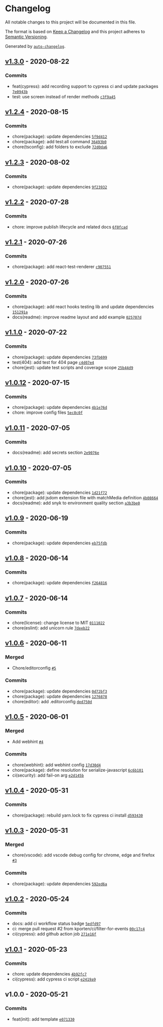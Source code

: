 # Changelog

All notable changes to this project will be documented in this file.

The format is based on [Keep a Changelog](https://keepachangelog.com/en/1.0.0/)
and this project adheres to [Semantic Versioning](https://semver.org/spec/v2.0.0.html).

Generated by [`auto-changelog`](https://github.com/CookPete/auto-changelog).

## [v1.3.0](https://github.com/kporten/template-gatsby/compare/v1.2.4...v1.3.0) - 2020-08-22

### Commits

- feat(cypress): add recording support to cypress ci and update packages [`7e0943b`](https://github.com/kporten/template-gatsby/commit/7e0943b24158b7579937b24ddcba54bf20515be7)
- test: use screen instead of render methods [`c3f9a45`](https://github.com/kporten/template-gatsby/commit/c3f9a45c0a5efcd1cb45034aabed2a3360f6109b)

## [v1.2.4](https://github.com/kporten/template-gatsby/compare/v1.2.3...v1.2.4) - 2020-08-15

### Commits

- chore(package): update dependencies [`5f9d412`](https://github.com/kporten/template-gatsby/commit/5f9d412d233bfbfaa16439a49cf4d66a80176b5b)
- chore(package): add test:all command [`36493b0`](https://github.com/kporten/template-gatsby/commit/36493b08e191a39e64c08e5435f045e4204f52a2)
- chore(tsconfig): add folders to exclude [`72d0da6`](https://github.com/kporten/template-gatsby/commit/72d0da68390942014641db6dbdd2b78bc4e097cb)

## [v1.2.3](https://github.com/kporten/template-gatsby/compare/v1.2.2...v1.2.3) - 2020-08-02

### Commits

- chore(package): update dependencies [`9f23932`](https://github.com/kporten/template-gatsby/commit/9f239320e3a97ada3955f2a8a9e320aad9645c81)

## [v1.2.2](https://github.com/kporten/template-gatsby/compare/v1.2.1...v1.2.2) - 2020-07-28

### Commits

- chore: improve publish lifecycle and related docs [`6f0fcad`](https://github.com/kporten/template-gatsby/commit/6f0fcad0992266a4c3df1e4febdcda4388d14e4e)

## [v1.2.1](https://github.com/kporten/template-gatsby/compare/v1.2.0...v1.2.1) - 2020-07-26

### Commits

- chore(package): add react-test-renderer [`c907551`](https://github.com/kporten/template-gatsby/commit/c907551b48c5cfd6ddea57c60ceb225c49a59bf3)

## [v1.2.0](https://github.com/kporten/template-gatsby/compare/v1.1.0...v1.2.0) - 2020-07-26

### Commits

- chore(package): add react hooks testing lib and update dependencies [`151291a`](https://github.com/kporten/template-gatsby/commit/151291a94410915545eb36accd380f935e8c7176)
- docs(readme): improve readme layout and add example [`025707d`](https://github.com/kporten/template-gatsby/commit/025707d59ed1013dd90fd5f5bfdd3082636fd6e6)

## [v1.1.0](https://github.com/kporten/template-gatsby/compare/v1.0.12...v1.1.0) - 2020-07-22

### Commits

- chore(package): update dependencies [`73fb699`](https://github.com/kporten/template-gatsby/commit/73fb699820e314469e53f9404974589cff9810f8)
- test(404): add test for 404 page [`c4d07e4`](https://github.com/kporten/template-gatsby/commit/c4d07e498a26509018056c91c1bf1e3577d7a21a)
- chore(jest): update test scripts and coverage scope [`25b44d9`](https://github.com/kporten/template-gatsby/commit/25b44d9165e5a11b61c7d6ca5033e7b360365bd3)

## [v1.0.12](https://github.com/kporten/template-gatsby/compare/v1.0.11...v1.0.12) - 2020-07-15

### Commits

- chore(package): update dependencies [`4b1e76d`](https://github.com/kporten/template-gatsby/commit/4b1e76d7de4a450538f7775f76e1264aa2d490eb)
- chore: improve config files [`5ec8c0f`](https://github.com/kporten/template-gatsby/commit/5ec8c0f0b0703fb87eb3678d860ee144b20b3387)

## [v1.0.11](https://github.com/kporten/template-gatsby/compare/v1.0.10...v1.0.11) - 2020-07-05

### Commits

- docs(readme): add secrets section [`2e9076e`](https://github.com/kporten/template-gatsby/commit/2e9076ebcbc0a53fdcff86991cd8d56f486b57a0)

## [v1.0.10](https://github.com/kporten/template-gatsby/compare/v1.0.9...v1.0.10) - 2020-07-05

### Commits

- chore(package): update dependencies [`1d21f72`](https://github.com/kporten/template-gatsby/commit/1d21f7262d26eedc562520473656134a2064464a)
- chore(jest): add jsdom extension file with matchMedia definition [`4b08664`](https://github.com/kporten/template-gatsby/commit/4b086644bb0e6b31410ea33d3b60a4795d09a767)
- docs(readme): add snyk to environment quality section [`a3b3be0`](https://github.com/kporten/template-gatsby/commit/a3b3be01fe71f9460badb5c7b44112a740803474)

## [v1.0.9](https://github.com/kporten/template-gatsby/compare/v1.0.8...v1.0.9) - 2020-06-19

### Commits

- chore(package): update dependencies [`eb75fdb`](https://github.com/kporten/template-gatsby/commit/eb75fdb6ce4718d8ae69339fec63a1b092457bcd)

## [v1.0.8](https://github.com/kporten/template-gatsby/compare/v1.0.7...v1.0.8) - 2020-06-14

### Commits

- chore(package): update dependencies [`f264816`](https://github.com/kporten/template-gatsby/commit/f264816dd0033c78a28919f9b63e4549e6562287)

## [v1.0.7](https://github.com/kporten/template-gatsby/compare/v1.0.6...v1.0.7) - 2020-06-14

### Commits

- chore(license): change license to MIT [`0111022`](https://github.com/kporten/template-gatsby/commit/0111022238abdf4b0cf096501e4d71e0de443ced)
- chore(eslint): add unicorn rule [`7deeb22`](https://github.com/kporten/template-gatsby/commit/7deeb2265e57ffbf0c200996fc98aef298318201)

## [v1.0.6](https://github.com/kporten/template-gatsby/compare/v1.0.5...v1.0.6) - 2020-06-11

### Merged

- Chore/editorconfig [`#5`](https://github.com/kporten/template-gatsby/pull/5)

### Commits

- chore(package): update dependencies [`0d72bf3`](https://github.com/kporten/template-gatsby/commit/0d72bf3ef718000279640828700c09eaf4cf1e52)
- chore(package): update dependencies [`1276878`](https://github.com/kporten/template-gatsby/commit/1276878f8e7bc48c819a883360dc77f9c02f330e)
- chore(editor): add .editorconfig [`ded750d`](https://github.com/kporten/template-gatsby/commit/ded750d62d79568fed428b00dcbcd85484b7b557)

## [v1.0.5](https://github.com/kporten/template-gatsby/compare/v1.0.4...v1.0.5) - 2020-06-01

### Merged

- Add webhint [`#4`](https://github.com/kporten/template-gatsby/pull/4)

### Commits

- chore(webhint): add webhint config [`17d30d4`](https://github.com/kporten/template-gatsby/commit/17d30d40984537326d4b371a48c017a34c4818a4)
- chore(package): define resolution for serialize-javascript [`6c6b101`](https://github.com/kporten/template-gatsby/commit/6c6b1016ae5366a524d80053bf7a278fcc679b8d)
- ci(security): add fail-on arg [`e2d145b`](https://github.com/kporten/template-gatsby/commit/e2d145bbd23fad9d0084005590680422b7dc9178)

## [v1.0.4](https://github.com/kporten/template-gatsby/compare/v1.0.3...v1.0.4) - 2020-05-31

### Commits

- chore(package): rebuild yarn.lock to fix cypress ci install [`d593430`](https://github.com/kporten/template-gatsby/commit/d593430f81d15262b5d7d6d1d8b87c064a633162)

## [v1.0.3](https://github.com/kporten/template-gatsby/compare/v1.0.2...v1.0.3) - 2020-05-31

### Merged

- chore(vscode): add vscode debug config for chrome, edge and firefox [`#3`](https://github.com/kporten/template-gatsby/pull/3)

### Commits

- chore(package): update dependencies [`592ed6a`](https://github.com/kporten/template-gatsby/commit/592ed6a3372737731dd70eb1ed156ffec0c0e4c7)

## [v1.0.2](https://github.com/kporten/template-gatsby/compare/v1.0.1...v1.0.2) - 2020-05-24

### Commits

- docs: add ci workflow status badge [`5edfd97`](https://github.com/kporten/template-gatsby/commit/5edfd97068674cc54e27cfc94b9f71d0c36b8fe9)
- ci: merge pull request #2 from kporten/ci/filter-for-events [`00c17c4`](https://github.com/kporten/template-gatsby/commit/00c17c4bfe585710cab657552ab7d3cc6328d485)
- ci(cypress): add github action job [`271e16f`](https://github.com/kporten/template-gatsby/commit/271e16f2880b86d491dcd8f428a9daf3c65845e9)

## [v1.0.1](https://github.com/kporten/template-gatsby/compare/v1.0.0...v1.0.1) - 2020-05-23

### Commits

- chore: update dependencies [`4b92fc7`](https://github.com/kporten/template-gatsby/commit/4b92fc7379c65430e8ec347a4d954439d567db1c)
- ci(cypress): add cypress ci script [`e2419a9`](https://github.com/kporten/template-gatsby/commit/e2419a9283cb20869e3cfd58ef9af981e669782e)

## v1.0.0 - 2020-05-21

### Commits

- feat(init): add template [`e071330`](https://github.com/kporten/template-gatsby/commit/e071330a9f48e3e7575b55b684c92ae6f366922e)

